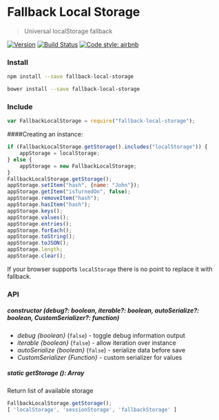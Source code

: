 Fallback Local Storage
===========

> Universal localStorage fallback

[![Version](http://img.shields.io/npm/v/fallback-local-storage.svg)](https://www.npmjs.org/package/fallback-local-storage)
[![Build Status](https://travis-ci.org/r37r0m0d3l/fallback-local-storage.svg?branch=master)](https://travis-ci.org/r37r0m0d3l/fallback-local-storage)
[![Code style: airbnb](https://img.shields.io/badge/code%20style-airbnb-blue.svg?style=flat)](https://github.com/airbnb/javascript)

### Install

```bash
npm install --save fallback-local-storage
```

```bash
bower install --save fallback-local-storage
```

### Include

```javascript
var FallbackLocalStorage = require("fallback-local-storage");
```

####Creating an instance:

```javascript
if (FallbackLocalStorage.getStorage().includes("localStorage")) {
	appStorage = localStorage;
} else {
	appStorage = new FallbackLocalStorage;
}
FallbackLocalStorage.getStorage();
appStorage.setItem("hash", {name: "John"});
appStorage.getItem("isTurnedOn", false);
appStorage.removeItem("hash");
appStorage.hasItem("hash");
appStorage.keys();
appStorage.values();
appStorage.entries();
appStorage.forEach();
appStorage.toString();
appStorage.toJSON();
appStorage.length;
appStorage.clear();
```

If your browser supports `localStorage` there is no point to replace it with fallback.

### API

##### constructor (debug?: boolean, iterable?: boolean, autoSerialize?: boolean, CustomSerializer?: function)

+ *debug* _{boolean}_ (`false`) - toggle debug information output
+ *iterable* _{boolean}_ (`false`) - allow iteration over instance
+ *autoSerialize* _{boolean}_ (`false`) - serialize data before save
+ *CustomSerializer* _{Function}_ - custom serializer for values

##### static getStorage (): Array

Return list of available storage

```javascript
FallbackLocalStorage.getStorage();
[ 'localStorage', 'sessionStorage', 'fallbackStorage' ]
```
